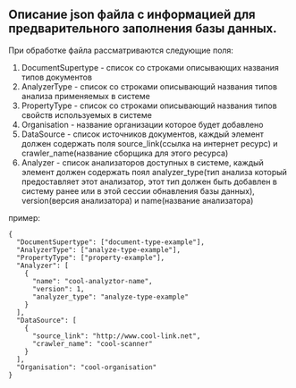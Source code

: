 ## Описание json файла с информацией для предварительного заполнения базы данных.

При обработке файла рассматриваются следующие поля:
1. DocumentSupertype - список со строками описывающих названия типов документов
2. AnalyzerType - список со строками описывающий названия типов анализа применяемых в системе
3. PropertyType - список со строками описывающий названия типов свойств используемых в системе
4. Organisation - название организации которое будет добавлено
5. DataSource - список источников документов, каждый элемент должен содержать поля source_link(ссылка на интернет ресурс) и crawler_name(название сборщика для этого ресурса)
6. Analyzer - список анализаторов доступных в системе, каждый элемент должен содержать поял analyzer_type(тип анализа который предоставляет этот анализатор, этот тип должен быть добавлен в систему ранее или в этой сессии обнавления базы данных), version(версия анализатора) и name(название анализатора)

пример:
```
{
  "DocumentSupertype": ["document-type-example"],
  "AnalyzerType": ["analyze-type-example"],
  "PropertyType": ["property-example"],
  "Analyzer": [
    {
      "name": "cool-analyztor-name",
      "version": 1,
      "analyzer_type": "analyze-type-example"
    }
  ],
  "DataSource": [
    {
      "source_link": "http://www.cool-link.net",
      "crawler_name": "cool-scanner"
    }
  ],
  "Organisation": "cool-organisation"
}
